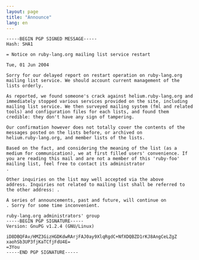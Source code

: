 ```yaml
---
layout: page
title: "Announce"
lang: en
---
```


    
    -----BEGIN PGP SIGNED MESSAGE-----
    Hash: SHA1
    
    = Notice on ruby-lang.org mailing list service restart
    
    Tue, 01 Jun 2004
    
    Sorry for our delayed report on restart operation on ruby-lang.org
    mailing list service. We should account current management of the
    lists orderly.
    
    As reported, we found someone's crack against helium.ruby-lang.org and
    immediately stopped various services provided on the site, including
    mailing list service. We then surveyed mailing system (fml and related
    tools) and configuration files for each lists, and found them
    credible: they don't have any sign of tampering.
    
    Our confirmation however does not totally cover the contents of the
    messages posted on the lists before, or archived on
    helium.ruby-lang.org, and member lists of the lists.
    
    Based on the fact, and considering the meaning of the list (as a
    medium for communication), we at first filled users' convenience. If
    you are reading this mail and are not a member of this 'ruby-foo'
    mailing list, feel free to contact its administrator
    .
    
    Other inquiries on the list may well accepted via the above
    address. Inquiries not related to mailing list shall be referred to
    the other address: .
    
    A series of announcements, past and future, will continue on
    . Sorry for some time inconvenient.
    
    ruby-lang.org administrators' group
    -----BEGIN PGP SIGNATURE-----
    Version: GnuPG v1.2.4 (GNU/Linux)
    
    iD8DBQFAv/HMZ3GizHGDKdwRArjFAJ0ay9XlqRgdC+NfXDQBZD1rKJ8AngCeLZgZ
    xaohSb3UP3fjKaTCfjFdU4E=
    =3You
    -----END PGP SIGNATURE-----

